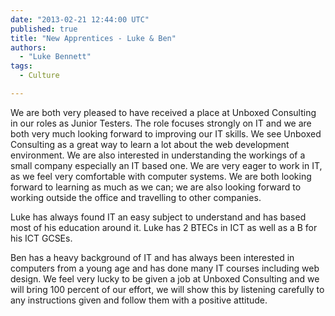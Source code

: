 ```yaml
---
date: "2013-02-21 12:44:00 UTC"
published: true
title: "New Apprentices - Luke & Ben"
authors:
  - "Luke Bennett"
tags:
  - Culture

---
```


We are both very pleased to have received a place at Unboxed Consulting in our roles as Junior Testers. The role focuses strongly on IT and we are both very much looking forward to improving our IT skills. We see Unboxed Consulting as a great way to learn a lot about the web development environment. We are also interested in understanding the workings of a small company especially an IT based one. We are very eager to work in IT, as we feel very comfortable with computer systems. We are both looking forward to learning as much as we can; we are also looking forward to working outside the office and travelling to other companies.

Luke has always found IT an easy subject to understand and has based most of his education around it. Luke has 2 BTECs in ICT as well as a B for his ICT GCSEs.

Ben has a heavy background of IT and has always been interested in computers from a young age and has done many IT courses including web design. We feel very lucky to be given a job at Unboxed Consulting and we will bring 100 percent of our effort, we will show this by listening carefully to any instructions given and follow them with a positive attitude.
